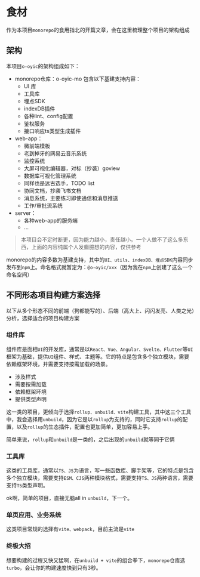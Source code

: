# 食材

作为本项目`monorepo`的食用指北的开篇文章，会在这里梳理整个项目的架构组成

## 架构

本项目`o-oyic`的架构组成如下：

- monorepo仓库：o-oyic-mo 包含以下基建支持内容：
  - UI 库
  - 工具库
  - 埋点SDK
  - indexDB插件
  - 各种lint、config配置
  - 鉴权服务
  - 接口响应ts类型生成插件
- web-app：
  - 微前端模板
  - 老到掉牙的网易云音乐系统
  - 监控系统
  - 大屏可视化编辑器，对标（抄袭）goview
  - 数据库可视化管理系统
  - 同样也是远古选手，TODO list
  - 协同文档，抄袭飞书文档
  - 消息系统，主要练习即使通信和消息推送
  - 工作/审批流系统
- server：
  - 各种web-app的服务端
  - ...

> 本项目会不定时断更，因为能力越小，责任越小。一个人做不了这么多东西，上面的内容纯属个人发癫臆想的内容，仅供参考

monorepo的内容多数为基建支持，其中的`UI、utils、indexDB、埋点SDK`内容同步发布到`npm`上。命名格式就暂定为：`@o-oyic/xxx`（因为我在`npm`上创建了这么一个命名空间）

## 不同形态项目构建方案选择

以下从多个形态不同的前端（狗都能写的）、后端（高大上、闪闪发亮、人类之光）分析，选择适合的项目构建方案

### 组件库

组件库是面相`UI`的开发库，通常是以`React、Vue、Angular、‌Svelte‌、Flutter‌`等`UI`框架为基础，提供`UI`组件、样式、主题等。它的特点是包含多个独立模块，需要依赖框架环境，并需要支持按需加载的场景。

- 涉及样式
- 需要按需加载
- 依赖框架环境
- 提供类型声明

这一类的项目，更倾向于选择`rollup、unbuild、vite`构建工具，其中这三个工具中，我会选择用`unbuild`，因为它是以`rollup`为支持的，同时它支持`rollup`的配置，以及`rollup`的生态插件，配置也更加简单，更加容易上手。

简单来说，`rollup`和`unbuild`是一类的，之后出现的`unbuild`就等同于它俩

### 工具库

这类的工具库，通常以`TS、JS`为语言，写一些函数库、脚手架等，它的特点是包含多个独立模块，需要支持`ESM、CJS`两种模块格式，需要支持`TS、JS`两种语言，需要支持`TS`类型声明。

ok啊，简单的项目，直接无脑all in `unbuild`，下一个。

### 单页应用、业务系统

这类项目常规的选择有`vite、webpack`，目前主流是`vite`

### 终极大招

想要构建的过程又快又猛啊，在`unbuild + vite`的组合拳下，`monorepo`仓库选`turbo`，会让你的构建速度快到只有3秒。

